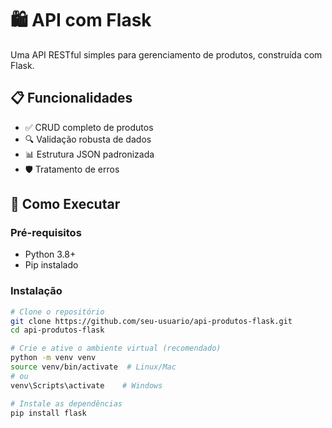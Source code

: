 # 🛍️ API com Flask

Uma API RESTful simples para gerenciamento de produtos, construída com Flask.

## 📋 Funcionalidades

- ✅ CRUD completo de produtos
- 🔍 Validação robusta de dados
- 📊 Estrutura JSON padronizada
- 🛡️ Tratamento de erros

## 🚀 Como Executar

### Pré-requisitos
- Python 3.8+
- Pip instalado

### Instalação
```bash
# Clone o repositório
git clone https://github.com/seu-usuario/api-produtos-flask.git
cd api-produtos-flask

# Crie e ative o ambiente virtual (recomendado)
python -m venv venv
source venv/bin/activate  # Linux/Mac
# ou
venv\Scripts\activate    # Windows

# Instale as dependências
pip install flask
